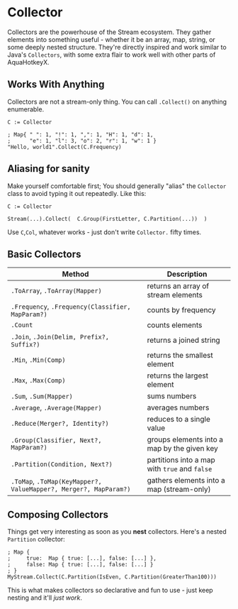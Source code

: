 # Collector

Collectors are the powerhouse of the Stream ecosystem. They gather elements
into something useful - whether it be an array, map, string, or some deeply
nested structure. They're directly inspired and work similar to Java's
`Collectors`, with some extra flair to work well with other parts of
AquaHotkeyX.

## Works With Anything

Collectors are not a stream-only thing. You can call `.Collect()` on anything
enumerable.

```ahk
C := Collector

; Map{ " ": 1, "!": 1, ",": 1, "H": 1, "d": 1,
;      "e": 1, "l": 3, "o": 2, "r": 1, "w": 1 }
"Hello, world1".Collect(C.Frequency)
```

## Aliasing for sanity

Make yourself comfortable first; You should generally "alias" the `Collector`
class to avoid typing it out repeatedly. Like this:

```ahk
C := Collector

Stream(...).Collect(  C.Group(FirstLetter, C.Partition(...))  )
```

Use `C`,`Col`, whatever works - just don't write `Collector.` fifty times.

## Basic Collectors

| Method                                                            | Description                                   |
| ----------------------------------------------------------------- | --------------------------------------------- |
| `.ToArray`, `.ToArray(Mapper)`                                    | returns an array of stream elements           |
| `.Frequency`, `.Frequency(Classifier, MapParam?)`                 | counts by frequency                           |
| `.Count`                                                          | counts elements                               |
| `.Join`, `.Join(Delim, Prefix?, Suffix?)`                         | returns a joined string                       |
| `.Min`, `.Min(Comp)`                                              | returns the smallest element                  |
| `.Max`, `.Max(Comp)`                                              | returns the largest element                   |
| `.Sum`, `.Sum(Mapper)`                                            | sums numbers                                  |
| `.Average`, `.Average(Mapper)`                                    | averages numbers                              |
| `.Reduce(Merger?, Identity?)`                                     | reduces to a single value                     |
| `.Group(Classifier, Next?, MapParam?)`                            | groups elements into a map by the given key   |
| `.Partition(Condition, Next?)`                                    | partitions into a map with `true` and `false` |
| `.ToMap`, `.ToMap(KeyMapper?, ValueMapper?, Merger?, MapParam?)`  | gathers elements into a map (stream-only)     |

## Composing Collectors

Things get very interesting as soon as you **nest** collectors. Here's a nested
`Partition` collector:

```ahk
; Map {
;     true:  Map { true: [...], false: [...] },
;     false: Map { true: [...], false: [...] }
; }
MyStream.Collect(C.Partition(IsEven, C.Partition(GreaterThan100)))
```

This is what makes collectors so declarative and fun to use - just keep nesting
and it'll *just work*.
